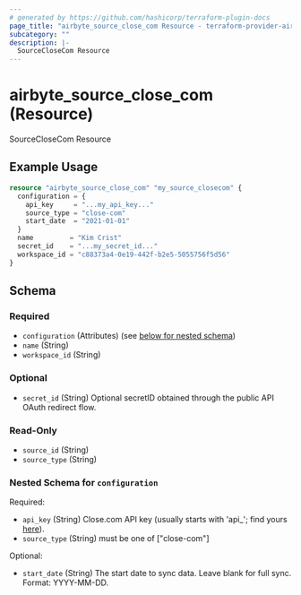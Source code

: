 ```yaml
---
# generated by https://github.com/hashicorp/terraform-plugin-docs
page_title: "airbyte_source_close_com Resource - terraform-provider-airbyte"
subcategory: ""
description: |-
  SourceCloseCom Resource
---
```


# airbyte_source_close_com (Resource)

SourceCloseCom Resource

## Example Usage

```terraform
resource "airbyte_source_close_com" "my_source_closecom" {
  configuration = {
    api_key     = "...my_api_key..."
    source_type = "close-com"
    start_date  = "2021-01-01"
  }
  name         = "Kim Crist"
  secret_id    = "...my_secret_id..."
  workspace_id = "c88373a4-0e19-442f-b2e5-5055756f5d56"
}
```

<!-- schema generated by tfplugindocs -->
## Schema

### Required

- `configuration` (Attributes) (see [below for nested schema](#nestedatt--configuration))
- `name` (String)
- `workspace_id` (String)

### Optional

- `secret_id` (String) Optional secretID obtained through the public API OAuth redirect flow.

### Read-Only

- `source_id` (String)
- `source_type` (String)

<a id="nestedatt--configuration"></a>
### Nested Schema for `configuration`

Required:

- `api_key` (String) Close.com API key (usually starts with 'api_'; find yours <a href="https://app.close.com/settings/api/">here</a>).
- `source_type` (String) must be one of ["close-com"]

Optional:

- `start_date` (String) The start date to sync data. Leave blank for full sync. Format: YYYY-MM-DD.


